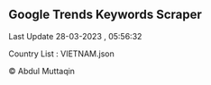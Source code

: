 

## Google Trends Keywords Scraper 
 
Last Update 28-03-2023 , 05:56:32

Country List :
VIETNAM.json



© Abdul Muttaqin 
